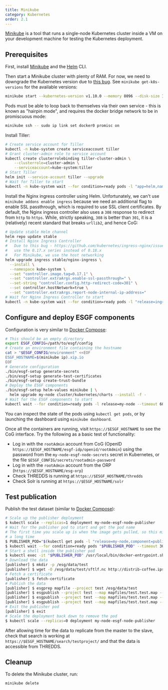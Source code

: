 ```yaml
---
title: Minikube
category: Kubernetes
order: 2.1
---
```


[Minikube](https://kubernetes.io/docs/getting-started-guides/minikube/) is a tool that runs
a single-node Kubernetes cluster inside a VM on your development machine for testing the
Kubernetes deployment.

## Prerequisites

First, install [Minikube](https://kubernetes.io/docs/getting-started-guides/minikube/)
and the [Helm](https://helm.sh/) CLI.

Then start a Minikube cluster with plenty of RAM. For now, we need to downgrade
the Kubernetes version due to [this bug](https://github.com/kubernetes/kubernetes/issues/61076).
See `minikube get-k8s-versions` for the available versions:

```sh
minikube start --kubernetes-version v1.10.0 --memory 8096 --disk-size 100GB
```

Pods must be able to loop back to themselves via their own service - this is known
as "hairpin mode", and requires the docker bridge network to be in promiscuous
mode:

```sh
minikube ssh -- sudo ip link set docker0 promisc on
```

Install Tiller:

```bash
# Create service account for Tiller
kubectl -n kube-system create serviceaccount tiller
# Grant cluster-admin role to service account
kubectl create clusterrolebinding tiller-cluster-admin \
    --clusterrole=cluster-admin \
    --serviceaccount=kube-system:tiller
# Start Tiller
helm init --service-account tiller --upgrade
# Wait for Tiller to start
kubectl -n kube-system wait --for condition=ready pods -l "app=helm,name=tiller" --timeout 300s
```

Install the Nginx ingress controller using Helm. Unfortunately, we can't use
`minikube addons enable ingress` because we need an additional flag to enable
SSL passthrough, which is required to use SSL client certificates. By default,
the Nginx ingress controller also uses a `308` response to redirect from `http`
to `https`. While, strictly speaking, `308` is better than `301`, it is a
(relatively) recent standard that breaks `urllib2`, and hence CoG:

```bash
# Update stable Helm channel
helm repo update stable
# Install Nginx Ingress Controller
#   Due to this bug - https://github.com/kubernetes/ingress-nginx/issues/2994 - we need to
#   use the 0.17.x series instead of 0.18.x
#   For Minikube, we use the host networking
helm upgrade ingress stable/nginx-ingress \
  --install \
  --namespace kube-system \
  --set "controller.image.tag=0.17.1" \
  --set "controller.extraArgs.enable-ssl-passthrough=" \
  --set-string "controller.config.http-redirect-code=301" \
  --set controller.hostNetwork=true \
  --set "controller.extraArgs.report-node-internal-ip-address="
# Wait for Nginx Ingress Controller to start
kubectl -n kube-system wait --for condition=ready pods -l "release=ingress" --timeout 300s
```


## Configure and deploy ESGF components

Configuration is very similar to [Docker Compose](../../compose/quick-start/#configure-environment):

```sh
# This should be an empty directory
export ESGF_CONFIG=/path/to/esgf/config
# Create an environment file containing the hostname
cat > "$ESGF_CONFIG/environment" <<EOF
ESGF_HOSTNAME=$(minikube ip).xip.io
EOF
# Generate configuration
./bin/esgf-setup generate-secrets
./bin/esgf-setup generate-test-certificates
./bin/esgf-setup create-trust-bundle
# Deploy the ESGF components
./bin/esgf-setup helm-values minikube | \
  helm upgrade my-node cluster/kubernetes/charts --install -f -
# Wait for the ESGF components to start
kubectl wait --for condition=ready pods -l release=my-node --timeout 600s
```

You can inspect the state of the pods using `kubectl get pods`, or by launching the dashboard
using `minikube dashboard`.

Once all the containers are running, visit `https://$ESGF_HOSTNAME` to see the CoG interface.
Try the following as a basic test of functionality:

  *  Log in with the `rootAdmin` account from CoG (OpenID `https://$ESGF_HOSTNAME/esgf-idp/openid/rootAdmin`)
     using the password from the `my-node-esgf-node-secrets` secret in Kubernetes, or the file
     `$ESGF_CONFIG/secrets/rootadmin-password`
  * Log in with the `rootAdmin` account from the ORP (`https://$ESGF_HOSTNAME/esg-orp`)
  * Check THREDDS is running at `https://$ESGF_HOSTNAME/thredds`
  * Check Solr is running at `https://$ESGF_HOSTNAME/solr`


## Test publication

Publish the test dataset (similar to [Docker Compose](../../compose/publishing/)):

```sh
# Scale up the publisher deployment
$ kubectl scale --replicas=1 deployment my-node-esgf-node-publisher
# Wait for the publisher pod to start and get the pod name
# The first time you scale up is when the image gets pulled, so this might take
# a long time
$ PUBLISHER_POD="$(kubectl get pods -l "release=my-node,component=publisher" -o name | cut -d "/" -f 2)"
$ kubectl wait --for condition=ready pods "$PUBLISHER_POD" --timeout 300s
# Start a shell inside the publisher pod
$ kubectl exec -it "$PUBLISHER_POD" /usr/local/bin/docker-entrypoint.sh bash
# Download the data
[publisher] $ mkdir -p /esg/data/test
[publisher] $ wget -O /esg/data/test/sftlf.nc http://distrib-coffee.ipsl.jussieu.fr/pub/esgf/dist/externals/sftlf.nc
# Fetch a certificate
[publisher] $ fetch-certificate
# Publish the data
[publisher] $ esgprep mapfile --project test /esg/data/test
[publisher] $ esgpublish --project test --map mapfiles/test.test.map --service fileservice
[publisher] $ esgpublish --project test --map mapfiles/test.test.map --service fileservice --noscan --thredds
[publisher] $ esgpublish --project test --map mapfiles/test.test.map --service fileservice --noscan --publish
# Exit the publisher pod
[publisher] $ exit
# Scale the deployment back down to remove the pod
$ kubectl scale --replicas=0 deployment my-node-esgf-node-publisher
```

After allowing time for the data to replicate from the master to the slave, check that search is working at
`https://$ESGF_HOSTNAME/search/testproject/` and that the data is accessible from THREDDS.


## Cleanup

To delete the Minikube cluster, run:

```bash
minikube delete
```
